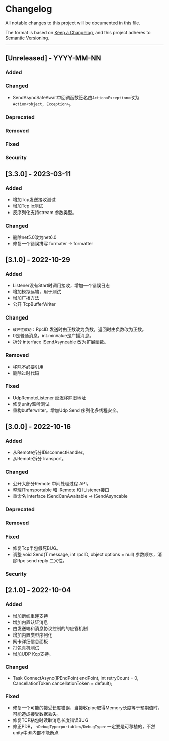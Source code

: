# Changelog
All notable changes to this project will be documented in this file.

The format is based on [Keep a Changelog](https://keepachangelog.com/en/1.0.0/),
and this project adheres to [Semantic Versioning](https://semver.org/spec/v2.0.0.html).

<!--
## [Unreleased] - YYYY-MM-NN

### Added   
### Changed  
### Deprecated  
### Removed  
### Fixed  
### Security  
-->

---
## [Unreleased] - YYYY-MM-NN

### Added   
### Changed  
- SendAsyncSafeAwait中回调函数签名由`Action<Exception>`改为`Action<object, Exception>`。
### Deprecated  
### Removed  
### Fixed  
### Security 


## [3.3.0] - 2023-03-11
### Added   
- 增加Tcp发送接收测试
- 增加Tcp io测试
- 反序列化支持stream 参数类型。

### Changed  
- 删除net5.0改为net6.0
- 修复一个错误拼写 formater ->  formatter

## [3.1.0] - 2022-10-29
### Added   
- Listener没有Start时调用接收，增加一个错误日志
- 增加模拟远端，用于测试
- 增加广播方法
- 公开 TcpBufferWriter
### Changed  
- `破坏性改动`：RpcID 发送时由正数改为负数，返回时由负数改为正数。
- 0是普通消息。int.minValue是广播消息。
- 拆分 interface ISendAsyncable 改为扩展函数。
### Removed 
- 移除不必要引用
- 删除过时代码
### Fixed  
- UdpRemoteListener 延迟移除旧地址
- 修复unity监听测试
- 重构bufferwriter。增加Udp Send 序列化多线程安全。

## [3.0.0] - 2022-10-16

### Added   
- 从Remote拆分IDisconnectHandler。
- 从Remote拆分Transport。
### Changed  
- 公开大部分Remote 中间处理过程 API。
- 整理ITransportable 和 IRemote 和 IListener接口
- 重命名 interface ISendCanAwaitable -> ISendAsyncable
### Deprecated  
### Removed  
### Fixed  
- 修复Tcp半包假死BUG。
- 调整  void Send<T>(T message, int rpcID, object options = null) 参数顺序，消除Rpc   send  reply   二义性。
### Security  

## [2.1.0] - 2022-10-04
### Added  
- 增加断线重连支持
- 增加内置认证消息
- 由发送端和消息协议控制的的应答机制
- 增加内置类型序列化
- 网卡详细信息面板
- 打包真机测试
- 增加UDP Kcp支持。
### Changed  
- Task ConnectAsync(IPEndPoint endPoint, int retryCount = 0, CancellationToken cancellationToken = default);
### Fixed  
- 修复一个可能的接受长度错误，当接收pipe取得Memory长度等于预期值时，可能造成接受数据丢失。
- 修复TCP粘包时读取消息长度错误BUG
- 修正PDB，    `<DebugType>portable</DebugType>` 一定要是可移植的，不然unity中dll内部不能断点



